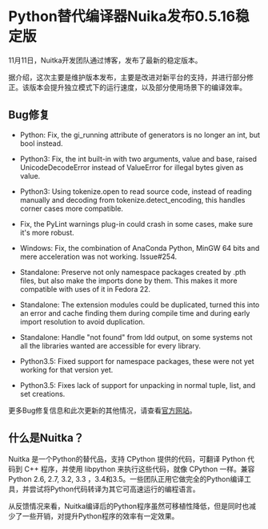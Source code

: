 # Python替代编译器Nuika发布0.5.16稳定版

11月11日，Nuitka开发团队通过博客，发布了最新的稳定版本。

据介绍，这次主要是维护版本发布，主要是改进对新平台的支持，并进行部分修正。该版本会提升独立模式下的运行速度，以及部分使用场景下的编译效率。

## Bug修复

- Python: Fix, the gi_running attribute of generators is no longer an int, but bool instead.

- Python3: Fix, the int built-in with two arguments, value and base, raised UnicodeDecodeError instead of ValueError for illegal bytes given as value.

- Python3: Using tokenize.open to read source code, instead of reading manually and decoding from tokenize.detect_encoding, this handles corner cases more compatible.

- Fix, the PyLint warnings plug-in could crash in some cases, make sure it's more robust.

- Windows: Fix, the combination of AnaConda Python, MinGW 64 bits and mere acceleration was not working. Issue#254.

- Standalone: Preserve not only namespace packages created by .pth files, but also make the imports done by them. This makes it more compatible with uses of it in Fedora 22.

- Standalone: The extension modules could be duplicated, turned this into an error and cache finding them during compile time and during early import resolution to avoid duplication.

- Standalone: Handle "not found" from ldd output, on some systems not all the libraries wanted are accessible for every library.

- Python3.5: Fixed support for namespace packages, these were not yet working for that version yet.

- Python3.5: Fixes lack of support for unpacking in normal tuple, list, and set creations.

更多Bug修复信息和此次更新的其他情况，请查看[官方网站](http://nuitka.net/)。


## 什么是Nuitka？
Nuitka 是一个Python的替代品，支持 CPython 提供的代码，可翻译 Python 代码到 C++ 程序，并使用 libpython 来执行这些代码，就像 CPython 一样。兼容 Python 2.6, 2.7, 3.2, 3.3 ，3.4和3.5。一些团队正用它做完全的Python编译工具，并尝试将Python代码转译为其它可高速运行的编程语言。

从反馈情况来看，Nuitka编译后的Python程序虽然可移植性降低，但是同时也减少了一些开销，对提升Python程序的效率有一定效果。